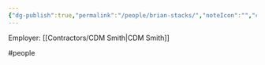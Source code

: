```yaml
---
{"dg-publish":true,"permalink":"/people/brian-stacks/","noteIcon":"","created":"2025-07-07T14:23:46.113-05:00"}
---
```


Employer: [[Contractors/CDM Smith\|CDM Smith]]

#people 